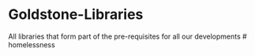 # Goldstone-Libraries
All libraries that form part of the pre-requisites for all our developments
#   h o m e l e s s n e s s  
 
